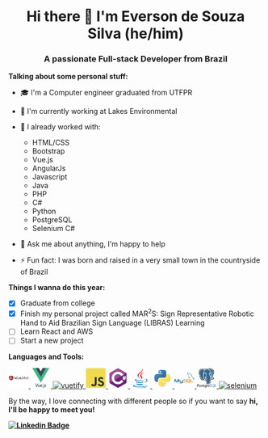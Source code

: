 <h1 align="center">Hi there 👋 I'm Everson de Souza Silva (he/him)</h1>
<h3 align="center">A passionate Full-stack Developer from Brazil</h3>

**Talking about some personal stuff:**
  
- 🎓 I'm a Computer engineer graduated from UTFPR 
  
- 🔭 I'm currently working at Lakes Environmental
 
- 🌱 I already worked with:
  	
    - HTML/CSS
  	- Bootstrap
  	- Vue.js
  	- AngularJs
  	- Javascript
  	- Java
  	- PHP
  	- C#
  	- Python
  	- PostgreSQL
  	- Selenium C#

- 💬 Ask me about anything, I'm happy to help
- ⚡ Fun fact: I was born and raised in a very small town in the countryside of Brazil

**Things I wanna do this year:**
- [x] Graduate from college
- [x] Finish my personal project called MAR<sup>2</sup>S: Sign Representative Robotic Hand to Aid Brazilian Sign Language (LIBRAS) Learning
- [ ] Learn React and AWS
- [ ] Start a new project

**Languages and Tools:**
<p align="left"> <a href="https://angular.io" target="_blank"> <img src="https://raw.githubusercontent.com/devicons/devicon/master/icons/angularjs/angularjs-original-wordmark.svg" alt="angularjs" width="40" height="40"/> </a>  <a href="https://vuejs.org/" target="_blank"> <img src="https://raw.githubusercontent.com/devicons/devicon/master/icons/vuejs/vuejs-original-wordmark.svg" alt="vuejs" width="40" height="40"/> </a> <a href="https://vuetifyjs.com/en/" target="_blank"> <img src="https://bestofjs.org/logos/vuetify.svg" alt="vuetify" width="40" height="40"/> </a> <a href="https://developer.mozilla.org/en-US/docs/Web/JavaScript" target="_blank"> <img src="https://raw.githubusercontent.com/devicons/devicon/master/icons/javascript/javascript-original.svg" alt="javascript" width="40" height="40"/> </a> <a href="https://www.w3schools.com/cs/" target="_blank"> <img src="https://raw.githubusercontent.com/devicons/devicon/master/icons/csharp/csharp-original.svg" alt="csharp" width="40" height="40"/> </a> <a href="https://www.java.com" target="_blank"> <img src="https://raw.githubusercontent.com/devicons/devicon/master/icons/java/java-original.svg" alt="java" width="40" height="40"/> </a>   <a href="https://www.python.org" target="_blank"> <img src="https://raw.githubusercontent.com/devicons/devicon/master/icons/python/python-original.svg" alt="python" width="40" height="40"/> </a> <a href="https://www.mysql.com/" target="_blank"> <img src="https://raw.githubusercontent.com/devicons/devicon/master/icons/mysql/mysql-original-wordmark.svg" alt="mysql" width="40" height="40"/> </a> <a href="https://www.postgresql.org" target="_blank"> <img src="https://raw.githubusercontent.com/devicons/devicon/master/icons/postgresql/postgresql-original-wordmark.svg" alt="postgresql" width="40" height="40"/> </a>  <a href="https://www.selenium.dev" target="_blank"> <img src="https://raw.githubusercontent.com/detain/svg-logos/780f25886640cef088af994181646db2f6b1a3f8/svg/selenium-logo.svg" alt="selenium" width="40" height="40"/> </a> </p>

<p>By the way, I love connecting with different people</b> so if you want to say <b>hi, I'll be happy to meet you!</p>

[![Linkedin Badge](https://img.shields.io/badge/-Everson%20de%20Souza-blue?style=for-the-badge&logo=Linkedin&logoColor=white&link=https://linkedin.com/in/everson-de-souza-silva/)](https://linkedin.com/in/everson-de-souza-silva)

